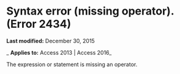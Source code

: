 
# Syntax error (missing operator). (Error 2434)

 **Last modified:** December 30, 2015

 _ **Applies to:** Access 2013 | Access 2016_

The expression or statement is missing an operator.

